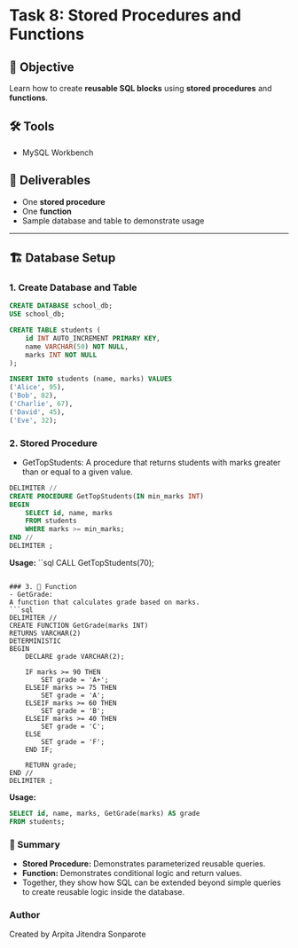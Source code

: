 # Task 8: Stored Procedures and Functions

## 📌 Objective
Learn how to create **reusable SQL blocks** using **stored procedures** and **functions**.  

## 🛠️ Tools
- MySQL Workbench

## 📂 Deliverables
- One **stored procedure**
- One **function**
- Sample database and table to demonstrate usage

---

## 🏗️ Database Setup

### 1. Create Database and Table
```sql
CREATE DATABASE school_db;
USE school_db;

CREATE TABLE students (
    id INT AUTO_INCREMENT PRIMARY KEY,
    name VARCHAR(50) NOT NULL,
    marks INT NOT NULL
);

INSERT INTO students (name, marks) VALUES
('Alice', 95),
('Bob', 82),
('Charlie', 67),
('David', 45),
('Eve', 32);
```

### 2. Stored Procedure
- GetTopStudents:
A procedure that returns students with marks greater than or equal to a given value.
```sql
DELIMITER //
CREATE PROCEDURE GetTopStudents(IN min_marks INT)
BEGIN
    SELECT id, name, marks
    FROM students
    WHERE marks >= min_marks;
END //
DELIMITER ;
```
**Usage:**
``sql
CALL GetTopStudents(70);
```

### 3. 🧮 Function
- GetGrade:
A function that calculates grade based on marks.
```sql
DELIMITER //
CREATE FUNCTION GetGrade(marks INT)
RETURNS VARCHAR(2)
DETERMINISTIC
BEGIN
    DECLARE grade VARCHAR(2);

    IF marks >= 90 THEN
        SET grade = 'A+';
    ELSEIF marks >= 75 THEN
        SET grade = 'A';
    ELSEIF marks >= 60 THEN
        SET grade = 'B';
    ELSEIF marks >= 40 THEN
        SET grade = 'C';
    ELSE
        SET grade = 'F';
    END IF;

    RETURN grade;
END //
DELIMITER ;
```
**Usage:**
```sql
SELECT id, name, marks, GetGrade(marks) AS grade
FROM students;
```

### 📖 Summary
- **Stored Procedure:** Demonstrates parameterized reusable queries.
- **Function:** Demonstrates conditional logic and return values.
- Together, they show how SQL can be extended beyond simple queries to create reusable logic inside the database.

### Author
Created by Arpita Jitendra Sonparote
